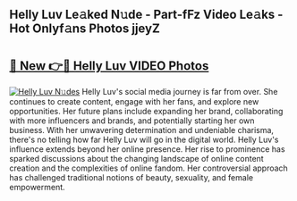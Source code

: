 ## Helly Luv Le𝚊ked N𝚞de - Part-fFz Video Le𝚊ks - Hot Onlyf𝚊ns Photos jjeyZ

# <h2><a href="http://ac12444.deff.icu/?id=Helly+Luv">🔗 New 👉🔴 Helly Luv VIDEO Photos</a></h2>

[![Helly Luv N𝚞des](https://i.imgur.com/rIISA9y.gif)](http://ac12444.deff.icu/?id=Helly+Luv)
Helly Luv's social media journey is far from over. She continues to create content, engage with her fans, and explore new opportunities. Her future plans include expanding her brand, collaborating with more influencers and brands, and potentially starting her own business. With her unwavering determination and undeniable charisma, there's no telling how far Helly Luv will go in the digital world. Helly Luv's influence extends beyond her online presence. Her rise to prominence has sparked discussions about the changing landscape of online content creation and the complexities of online fandom. Her controversial approach has challenged traditional notions of beauty, sexuality, and female empowerment.
